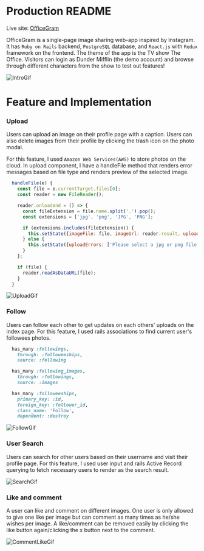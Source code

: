 # Production README

Live site: [OfficeGram](https://officegram.herokuapp.com/#/)

OfficeGram is a single-page image sharing web-app inspired by Instagram. It has `Ruby on Rails` backend, `PostgreSQL` database, and `React.js` with `Redux` framework on the frontend. The theme of the app is the TV show The Office. Visitors can login as Dunder Mifflin (the demo account) and browse through different characters from the show to test out features!

![IntroGif](./app/assets/images/readme/intro_gif.gif)

# Feature and Implementation
### Upload
Users can upload an image on their profile page with a caption. Users can also delete images from their profile by clicking the trash icon on the photo modal. 

For this feature, I used `Amazon Web Services(AWS)` to store photos on the cloud. In upload component, I have a handleFile method that renders error messages based on file type and renders preview of the selected image. 

```javascript
  handleFile(e) {
    const file = e.currentTarget.files[0];
    const reader = new FileReader();

    reader.onloadend = () => {
      const fileExtension = file.name.split('.').pop();
      const extensions = ['jpg', 'png', 'JPG', 'PNG'];

      if (extensions.includes(fileExtension)) {
        this.setState({imageFile: file, imageUrl: reader.result, uploadErrors: [] });
      } else {
        this.setState({uploadErrors: ['Please select a jpg or png file']})
      }
    };

    if (file) {
      reader.readAsDataURL(file);
    }
  }
```

![UploadGif](./app/assets/images/readme/upload.gif)

### Follow
Users can follow each other to get updates on each others' uploads on the index page. For this feature, I used rails associations to find current user's followees photos. 

```ruby
  has_many :followings,
    through: :followeeships,
    source: :following

  has_many :following_images,
    through: :followings,
    source: :images

  has_many :followeeships,
    primary_key: :id,
    foreign_key: :follower_id,
    class_name: 'Follow',
    dependent: :destroy
```


![FollowGif](./app/assets/images/readme/follow.gif)
### User Search
Users can search for other users based on their username and visit their profile page. For this feature, I used user input and rails Active Record querying to fetch necessary users to render as the search result.

![SearchGif](./app/assets/images/readme/search.gif)

### Like and comment
A user can like and comment on different images. One user is only allowed to give one like per image but can comment as many times as he/she wishes per image. A like/comment can be removed easily by clicking the like button again/clicking the x button next to the comment.

![CommentLikeGif](./app/assets/images/readme/like_comment.gif)